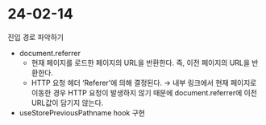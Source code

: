 # 24-02-14

진입 경로 파악하기
- document.referrer
  - 현재 페이지를 로드한 페이지의 URL을 반환한다. 즉, 이전 페이지의 URL을 반환한다.
  - HTTP 요청 헤더 ‘Referer’에 의해 결정된다. → 내부 링크에서 현재 페이지로 이동한 경우 HTTP 요청이 발생하지 않기 때문에 document.referrer에 이전 URL값이 담기지 않는다.
- useStorePreviousPathname hook 구현
